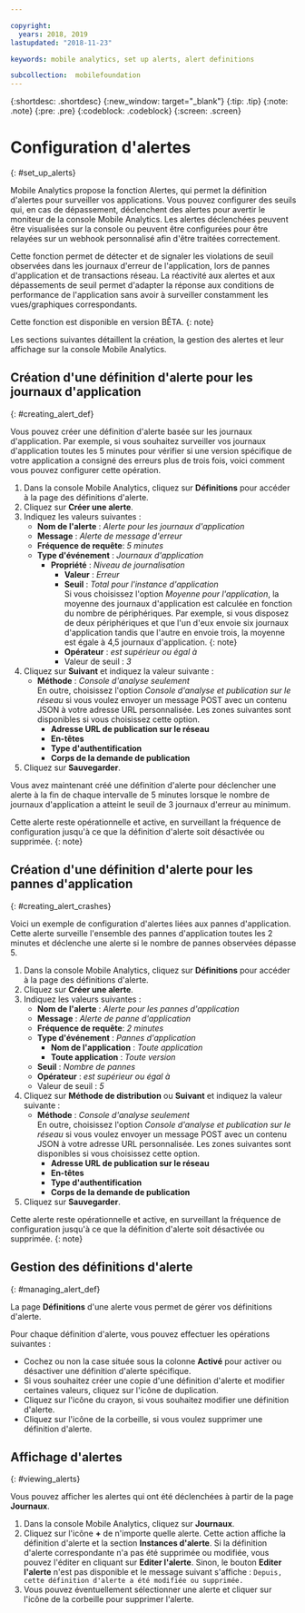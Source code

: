 ```yaml
---

copyright:
  years: 2018, 2019
lastupdated: "2018-11-23"

keywords: mobile analytics, set up alerts, alert definitions

subcollection:  mobilefoundation
---
```


{:shortdesc: .shortdesc}
{:new_window: target="_blank"}
{:tip: .tip}
{:note: .note}
{:pre: .pre}
{:codeblock: .codeblock}
{:screen: .screen}

# Configuration d'alertes
{: #set_up_alerts}

Mobile Analytics propose la fonction Alertes, qui permet la définition d'alertes pour surveiller vos applications. Vous pouvez configurer des seuils qui, en cas de dépassement, déclenchent des alertes pour avertir le moniteur de la console Mobile Analytics. Les alertes déclenchées peuvent être visualisées sur la console ou peuvent être configurées pour être relayées sur un webhook personnalisé afin d'être traitées correctement.

Cette fonction permet de détecter et de signaler les violations de seuil observées dans les journaux d'erreur de l'application, lors de pannes d'application et de transactions réseau. La réactivité aux alertes et aux dépassements de seuil permet d'adapter la réponse aux conditions de performance de l'application sans avoir à surveiller constamment les vues/graphiques correspondants.

Cette fonction est disponible en version BÊTA.
{: note}

Les sections suivantes détaillent la création, la gestion des alertes et leur affichage sur la console Mobile Analytics.

## Création d'une définition d'alerte pour les journaux d'application
{: #creating_alert_def}

Vous pouvez créer une définition d'alerte basée sur les journaux d'application.  Par exemple, si vous souhaitez surveiller vos journaux d'application toutes les 5 minutes pour vérifier si une version spécifique de votre application a consigné des erreurs plus de trois fois, voici comment vous pouvez configurer cette opération. 

1.  Dans la console Mobile Analytics, cliquez sur **Définitions** pour accéder à la page des définitions d'alerte.
2.  Cliquez sur **Créer une alerte**.
3.  Indiquez les valeurs suivantes :
    * **Nom de l'alerte** : *Alerte pour les journaux d'application*
    * **Message** : *Alerte de message d'erreur*
    * **Fréquence de requête**: *5 minutes*
    * **Type d'événement** : *Journaux d'application*
        * **Propriété** : *Niveau de journalisation*
            * **Valeur** : *Erreur*
            * **Seuil** : *Total pour l'instance d'application*<br/>
              Si vous choisissez l'option *Moyenne pour l'application*, la moyenne des journaux d'application est calculée en fonction du nombre de périphériques. Par exemple, si vous disposez de deux périphériques et que l'un d'eux envoie six journaux d'application tandis que l'autre en envoie trois, la moyenne est égale à 4,5 journaux d'application.
              {: note}
            * **Opérateur** : *est supérieur ou égal à*
            * Valeur de seuil : *3*
4.  Cliquez sur **Suivant** et indiquez la valeur suivante :
    * **Méthode** : *Console d'analyse seulement*<br/>
      En outre, choisissez l'option *Console d'analyse et publication sur le réseau* si vous voulez envoyer un message POST avec un contenu JSON à votre adresse URL personnalisée. Les zones suivantes sont disponibles si vous choisissez cette option.
      * **Adresse URL de publication sur le réseau**
      * **En-têtes**
      * **Type d'authentification**
      * **Corps de la demande de publication**
5. Cliquez sur **Sauvegarder**.  

Vous avez maintenant créé une définition d'alerte pour déclencher une alerte à la fin de chaque intervalle de 5 minutes lorsque le nombre de journaux d'application a atteint le seuil de 3 journaux d'erreur au minimum. 

Cette alerte reste opérationnelle et active, en surveillant la fréquence de configuration jusqu'à ce que la définition d'alerte soit désactivée ou supprimée.
{: note}

## Création d'une définition d'alerte pour les pannes d'application
{: #creating_alert_crashes}

Voici un exemple de configuration d'alertes liées aux pannes d'application. Cette alerte surveille l'ensemble des pannes d'application toutes les 2 minutes et déclenche une alerte si le nombre de pannes observées dépasse 5. 

1.  Dans la console Mobile Analytics, cliquez sur **Définitions** pour accéder à la page des définitions d'alerte.
2.  Cliquez sur **Créer une alerte**.
3.  Indiquez les valeurs suivantes :
    * **Nom de l'alerte** : *Alerte pour les pannes d'application*
    * **Message** : *Alerte de panne d'application*
    * **Fréquence de requête**: *2 minutes*
    * **Type d'événement** : *Pannes d'application*
        * **Nom de l'application** : *Toute application*
        * **Toute application** : *Toute version*
    * **Seuil** : *Nombre de pannes*
    * **Opérateur** : *est supérieur ou égal à*
    * Valeur de seuil : *5*
4.  Cliquez sur **Méthode de distribution** ou **Suivant** et indiquez la valeur suivante :
    * **Méthode** : *Console d'analyse seulement*<br/>
      En outre, choisissez l'option *Console d'analyse et publication sur le réseau* si vous voulez envoyer un message POST avec un contenu JSON à votre adresse URL personnalisée. Les zones suivantes sont disponibles si vous choisissez cette option.
      * **Adresse URL de publication sur le réseau**
      * **En-têtes**
      * **Type d'authentification**
      * **Corps de la demande de publication**
5. Cliquez sur **Sauvegarder**.  

Cette alerte reste opérationnelle et active, en surveillant la fréquence de configuration jusqu'à ce que la définition d'alerte soit désactivée ou supprimée.
{: note}

## Gestion des définitions d'alerte
{: #managing_alert_def}

La page **Définitions** d'une alerte vous permet de gérer vos définitions d'alerte.

Pour chaque définition d'alerte, vous pouvez effectuer les opérations suivantes : 
* Cochez ou non la case située sous la colonne **Activé** pour activer ou désactiver une définition d'alerte spécifique.
* Si vous souhaitez créer une copie d'une définition d'alerte et modifier certaines valeurs, cliquez sur l'icône de duplication.
* Cliquez sur l'icône du crayon, si vous souhaitez modifier une définition d'alerte.
* Cliquez sur l'icône de la corbeille, si vous voulez supprimer une définition d'alerte.

## Affichage d'alertes
{: #viewing_alerts}

Vous pouvez afficher les alertes qui ont été déclenchées à partir de la page **Journaux**.

1.  Dans la console Mobile Analytics, cliquez sur **Journaux**.
2.  Cliquez sur l'icône **+** de n'importe quelle alerte. Cette action affiche la définition d'alerte et la section **Instances d'alerte**.
    Si la définition d'alerte correspondante n'a pas été supprimée ou modifiée, vous pouvez l'éditer en cliquant sur **Editer l'alerte**. Sinon, le bouton **Editer l'alerte** n'est pas disponible et le message suivant s'affiche :
    `Depuis, cette définition d'alerte a été modifiée ou supprimée.`
3.  Vous pouvez éventuellement sélectionner une alerte et cliquer sur l'icône de la corbeille pour supprimer l'alerte.
